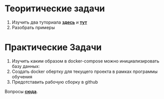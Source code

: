 # Теоритические задачи

1. Изучить два туториала **[здесь](https://github.com/vngrv/docker-tutorial/blob/master/docker.md)** и **[тут](https://github.com/vngrv/docker-tutorial/blob/master/docker-compose.md)**
2. Разобрать примеры 

# Практические Задачи

1. Изучить каким образом в docker-compose можно инициализировать базу данных:
2. Создать docker обертку для текущего проекта в рамках программы обучения
3. Предотставить рабочую сборку в github

Вопросы **[сюда](https://vk.com/veng8)**.